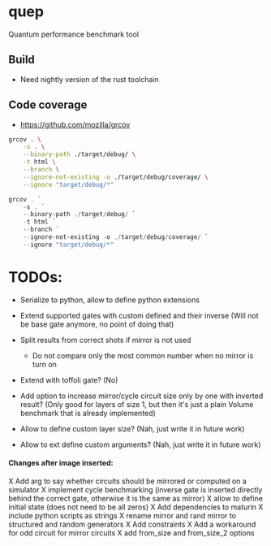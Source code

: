 # quep
Quantum performance benchmark tool

## Build
* Need nightly version of the rust toolchain

## Code coverage
* https://github.com/mozilla/grcov
```bash
grcov . \
    -s . \
    --binary-path ./target/debug/ \
    -t html \
    --branch \
    --ignore-not-existing -o ./target/debug/coverage/ \
    --ignore "target/debug/*"
```


```powershell
grcov . `
    -s . `
    --binary-path ./target/debug/ `
    -t html `
    --branch `
    --ignore-not-existing -o ./target/debug/coverage/ `
    --ignore "target/debug/*"
```

# TODOs:
* Serialize to python, allow to define python extensions

* Extend supported gates with custom defined and their inverse 
     (Will not be base gate anymore, no point of doing that)

* Split results from correct shots if mirror is not used
  * Do not compare only the most common number when no mirror is turn on 

* Extend with toffoli gate? (No)

* Add option to increase mirror/cycle circuit size only by one with inverted result? 
    (Only good for layers of size 1, but then it's just a plain Volume benchmark that is already implemented)

* Allow to define custom layer size? (Nah, just write it in future work)

* Allow to ext define custom arguments? (Nah, just write it in future work)

#### Changes after image inserted:
X Add arg to say whether circuits should be mirrored or computed on a simulator
X implement cycle benchmarking (inverse gate is inserted directly behind the correct gate, otherwise it is the same as mirror)
X allow to define initial state (does not need to be all zeros)
X Add dependencies to maturin
X include python scripts as strings
X rename mirror and rand mirror to structured and random generators
X Add constraints
X Add a workaround for odd circuit for mirror circuits
X add from_size and from_size_2 options
